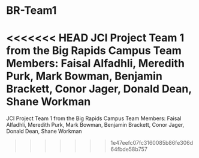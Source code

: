 # BR-Team1
<<<<<<< HEAD
JCI Project Team 1 from the Big Rapids Campus Team Members: Faisal Alfadhli, Meredith Purk, Mark Bowman, Benjamin Brackett, Conor Jager, Donald Dean, Shane Workman
=======
JCI Project Team 1 from the Big Rapids Campus
Team Members:
Faisal Alfadhli,
Meredith Purk, 
Mark Bowman, 
Benjamin Brackett, 
Conor Jager, 
Donald Dean, 
Shane Workman
>>>>>>> 1e47eefc07fc3160085b86fe306d64fbde58b757
